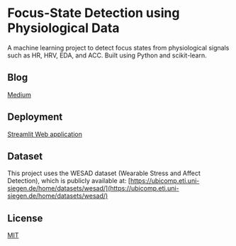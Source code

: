 # Focus-State Detection using Physiological Data

A machine learning project to detect focus states from physiological signals such as HR, HRV, EDA, and ACC. Built using Python and scikit-learn.

## Blog
[Medium](https://medium.com/@aubel.grayhat/%E0%B8%88%E0%B8%B1%E0%B8%9A%E0%B8%AA%E0%B8%A1%E0%B8%B2%E0%B8%98%E0%B8%B4%E0%B9%83%E0%B8%AB%E0%B9%89%E0%B8%A1%E0%B8%B1%E0%B9%88%E0%B8%99-%E0%B8%94%E0%B9%89%E0%B8%A7%E0%B8%A2%E0%B8%AA%E0%B8%B1%E0%B8%8D%E0%B8%8D%E0%B8%B2%E0%B8%93%E0%B8%97%E0%B8%B2%E0%B8%87%E0%B8%AA%E0%B8%A3%E0%B8%B5%E0%B8%A3%E0%B8%B0%E0%B8%82%E0%B8%AD%E0%B8%87%E0%B8%A3%E0%B9%88%E0%B8%B2%E0%B8%87%E0%B8%81%E0%B8%B2%E0%B8%A2-focus-detection-using-physiological-data-67fd46c6a2b2)

## Deployment
[Streamlit Web application](https://focus-detection-using-physiological-data.streamlit.app/)

## Dataset
This project uses the WESAD dataset (Wearable Stress and Affect Detection), which is publicly available at:
[https://ubicomp.eti.uni-siegen.de/home/datasets/wesad/](https://ubicomp.eti.uni-siegen.de/home/datasets/wesad/)

## License
[MIT](https://choosealicense.com/licenses/mit/)
